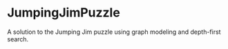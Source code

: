 # JumpingJimPuzzle
A solution to the Jumping Jim puzzle using graph modeling and depth-first search.
